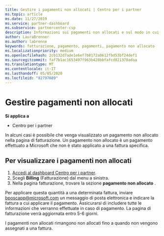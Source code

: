 ```yaml
---
title: Gestire i pagamenti non allocati | Centro per i partner
ms.topic: article
ms.date: 11/27/2019
ms.service: partner-dashboard
ms.subservice: partnercenter-csp
description: Informazioni sui pagamenti non allocati e sul modo in cui è possibile applicarli alle fatture.
author: LauraBrenner
ms.author: labrenne
keywords: fatturazione, pagamento, pagamenti, pagamento non allocato
ms.localizationpriority: medium
ms.openlocfilehash: 2cb132d7ade1e6ef7b8172a0612fbd53bf24def1
ms.sourcegitcommit: faf7b1ac1653497f963b428bbfafcd821378adaa
ms.translationtype: MT
ms.contentlocale: it-IT
ms.lasthandoff: 05/05/2020
ms.locfileid: "82797689"
---
```

# <a name="manage-unallocated-payments"></a>Gestire pagamenti non allocati

**Si applica a**

- Centro per i partner

In alcuni casi è possibile che venga visualizzato un pagamento non allocato nella pagina di fatturazione. Un pagamento non allocato è un pagamento effettuato a Microsoft che non è stato applicato a una fattura specifica.

## <a name="to-view-your-unallocated-payments"></a>Per visualizzare i pagamenti non allocati

1.  [Accedi al dashboard Centro per i partner](https://partner.microsoft.com/en-us/dashboard/home).
2.  Scegli **Billing** (Fatturazione) dal menu a sinistra.
3.  Nella pagina fatturazione, trovare la sezione **pagamento non allocato** . 

Per applicare questa quantità a una determinata fattura, inviare bposcapp@microsoft.com un messaggio di posta elettronica e indicare la fattura a cui applicare il pagamento. Assicurarsi di includere tutte le informazioni che verranno effettuate in caso di pagamento. La pagina di fatturazione verrà aggiornata entro 5-6 giorni. 

I pagamenti non allocati rimangono non allocati fino a quando non vengono assegnati a una fattura. 

